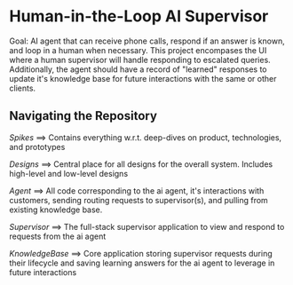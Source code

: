 # Human-in-the-Loop AI Supervisor

Goal: AI agent that can receive phone calls, respond if an answer is known, and
loop in a human when necessary. This project encompases the UI where a human
supervisor will handle responding to escalated queries. Additionally, the agent
should have a record of "learned" responses to update it's knowledge base for
future interactions with the same or other clients.

## Navigating the Repository

*Spikes* ==> Contains everything w.r.t. deep-dives on product, technologies, and
prototypes

*Designs* ==> Central place for all designs for the overall system. Includes
high-level and low-level designs

*Agent* ==> All code corresponding to the ai agent, it's interactions with
customers, sending routing requests to supervisor(s), and pulling from existing
knowledge base.

*Supervisor* ==> The full-stack supervisor application to view and respond to
requests from the ai agent

*KnowledgeBase* ==> Core application storing supervisor requests during their
lifecycle and saving learning answers for the ai agent to leverage in future
interactions
